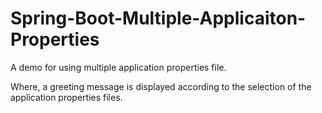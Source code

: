# Spring-Boot-Multiple-Applicaiton-Properties

A demo for using multiple application properties file.

Where, a greeting message is displayed according to the selection of the application properties files.
